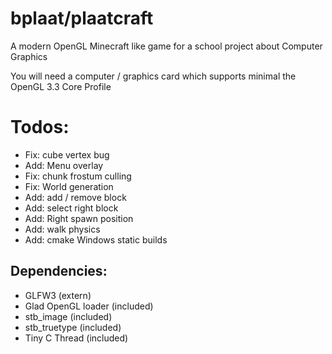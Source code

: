 # bplaat/plaatcraft
A modern OpenGL Minecraft like game for a school project about Computer Graphics

You will need a computer / graphics card which supports minimal the OpenGL 3.3 Core Profile

# Todos:
- Fix: cube vertex bug
- Add: Menu overlay
- Fix: chunk frostum culling
- Fix: World generation
- Add: add / remove block
- Add: select right block
- Add: Right spawn position
- Add: walk physics
- Add: cmake Windows static builds

## Dependencies:
- GLFW3 (extern)
- Glad OpenGL loader (included)
- stb_image (included)
- stb_truetype (included)
- Tiny C Thread (included)
